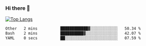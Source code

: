 ### Hi there 👋

<!--
**3Xpl0it3r/3Xpl0it3r** is a ✨ _special_ ✨ repository because its `README.md` (this file) appears on your GitHub profile.

Here are some ideas to get you started:

- 🔭 I’m currently working on ...
- 🌱 I’m currently learning ...
- 👯 I’m looking to collaborate on ...
- 🤔 I’m looking for help with ...
- 💬 Ask me about ...
- 📫 How to reach me: ...
- 😄 Pronouns: ...
- ⚡ Fun fact: ...
-->


[![Top Langs](https://github-readme-stats.vercel.app/api/top-langs/?username=3Xpl0it3r&layout=compact)](https://github.com/3Xpl0it3r/3Xpl0it3r)

<!--START_SECTION:waka-->

```txt
Other   2 mins          ████████████▓░░░░░░░░░░░░   50.34 %
Bash    2 mins          ██████████▓░░░░░░░░░░░░░░   42.07 %
YAML    0 secs          ██░░░░░░░░░░░░░░░░░░░░░░░   07.59 %
```

<!--END_SECTION:waka-->
